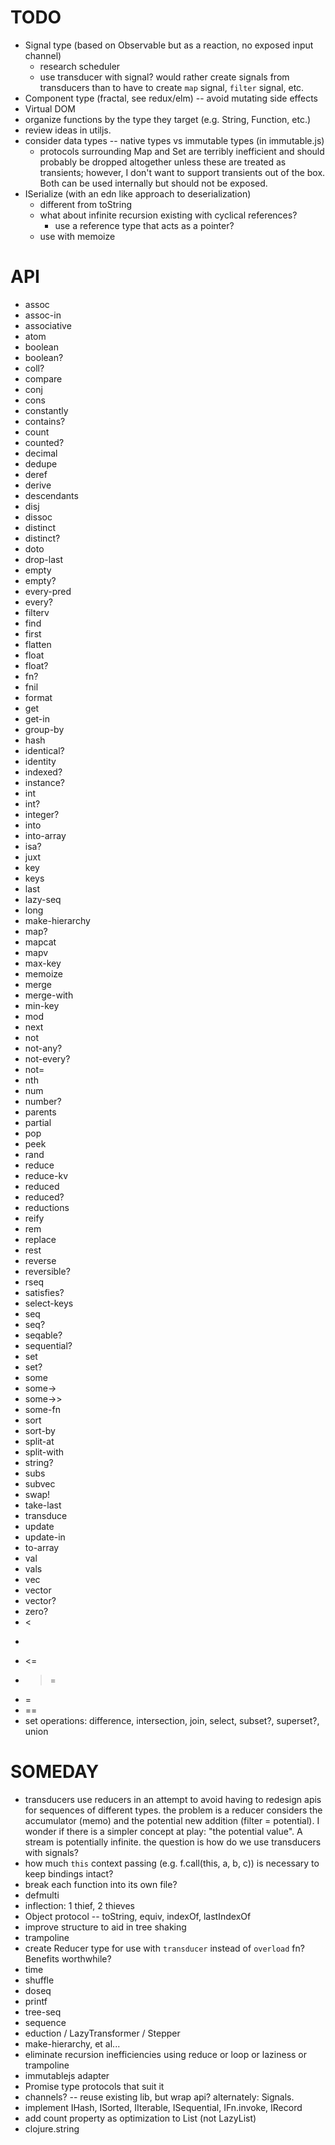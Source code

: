 # TODO

* Signal type (based on Observable but as a reaction, no exposed input channel)
  * research scheduler
  * use transducer with signal?  would rather create signals from transducers than to have to create `map` signal, `filter` signal, etc.
* Component type (fractal, see redux/elm) -- avoid mutating side effects
* Virtual DOM
* organize functions by the type they target (e.g. String, Function, etc.)
* review ideas in utiljs.
* consider data types -- native types vs immutable types (in immutable.js)
  * protocols surrounding Map and Set are terribly inefficient and should probably be dropped altogether unless these are treated as transients; however, I don't want to support transients out of the box.  Both can be used internally but should not be exposed.
* ISerialize (with an edn like approach to deserialization)
  * different from toString
  * what about infinite recursion existing with cyclical references?
    * use a reference type that acts as a pointer?
  * use with memoize

# API

* assoc
* assoc-in
* associative
* atom
* boolean
* boolean?
* coll?
* compare
* conj
* cons
* constantly
* contains?
* count
* counted?
* decimal
* dedupe
* deref
* derive
* descendants
* disj
* dissoc
* distinct
* distinct?
* doto
* drop-last
* empty
* empty?
* every-pred
* every?
* filterv
* find
* first
* flatten
* float
* float?
* fn?
* fnil
* format
* get
* get-in
* group-by
* hash
* identical?
* identity
* indexed?
* instance?
* int
* int?
* integer?
* into
* into-array
* isa?
* juxt
* key
* keys
* last
* lazy-seq
* long
* make-hierarchy
* map?
* mapcat
* mapv
* max-key
* memoize
* merge
* merge-with
* min-key
* mod
* next
* not
* not-any?
* not-every?
* not=
* nth
* num
* number?
* parents
* partial
* pop
* peek
* rand
* reduce
* reduce-kv
* reduced
* reduced?
* reductions
* reify
* rem
* replace
* rest
* reverse
* reversible?
* rseq
* satisfies?
* select-keys
* seq
* seq?
* seqable?
* sequential?
* set
* set?
* some
* some->
* some->>
* some-fn
* sort
* sort-by
* split-at
* split-with
* string?
* subs
* subvec
* swap!
* take-last
* transduce
* update
* update-in
* to-array
* val
* vals
* vec
* vector
* vector?
* zero?
* <
* >
* <=
* >=
* =
* ==
* set operations: difference, intersection, join, select, subset?, superset?, union


# SOMEDAY

* transducers use reducers in an attempt to avoid having to redesign apis for sequences of different types.  the problem is a reducer considers the accumulator (memo) and the potential new addition (filter = potential).  I wonder if there is a simpler concept at play: "the potential value".  A stream is potentially infinite.  the question is how do we use transducers with signals?
* how much `this` context passing (e.g. f.call(this, a, b, c)) is necessary to keep bindings intact?
* break each function into its own file?
* defmulti
* inflection: 1 thief, 2 thieves
* Object protocol -- toString, equiv, indexOf, lastIndexOf
* improve structure to aid in tree shaking
* trampoline
* create Reducer type for use with `transducer` instead of `overload` fn?  Benefits worthwhile?
* time
* shuffle
* doseq
* printf
* tree-seq
* sequence
* eduction / LazyTransformer / Stepper
* make-hierarchy, et al...
* eliminate recursion inefficiencies using reduce or loop or laziness or trampoline
* immutablejs adapter
* Promise type protocols that suit it
* channels? -- reuse existing lib, but wrap api? alternately: Signals.
* implement IHash, ISorted, IIterable, ISequential, IFn.invoke, IRecord
* add count property as optimization to List (not LazyList)
* clojure.string